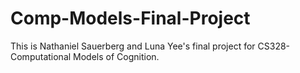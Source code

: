 # Comp-Models-Final-Project

This is Nathaniel Sauerberg and Luna Yee's final project for CS328- Computational Models of Cognition.
